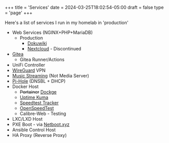 +++
title = 'Services'
date = 2024-03-25T18:02:54-05:00
draft = false
type = 'page'
+++

Here's a list of services I run in my homelab in 'production'

* Web Services (NGINX+PHP+MariaDB)
  * Production
    * [Dokuwiki](https://www.dokuwiki.org/)
    * [Nextcloud](https://nextcloud.com/) - Discontinued 
* [Gitea](https://about.gitea.com/)
  * Gitea Runner/Actions
* UniFi Controller
* [WireGuard](https://wireguard.com) VPN
* [Music Streaming](/post/music-streaming-server/) (Not Media Server)
* [Pi-Hole](https://pi-hole.net) (DNSBL + DHCP)
* Docker Host
  * ~~Portainer~~ [Dockge](https://dockge.kuma.pet/)
  * [Uptime Kuma](https://uptime.kuma.pet/)
  * [Speedtest Tracker](https://docs.speedtest-tracker.dev/)
  * [OpenSpeedTest](https://openspeedtest.com/)
  * Calibre-Web - Testing
* LXC/LXD Host
* PXE Boot - via [Netboot.xyz](https://netboot.xyz) 
* Ansible Control Host
* HA Proxy (Reverse Proxy)